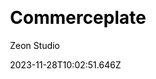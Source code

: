 ---
title: Commerceplate
github: https://github.com/zeon-studio/commerceplate
demo: https://zeon.studio/preview?project=commerceplate
author: Zeon Studio
author_link: https://github.com/zeon-studio
date: 2023-11-28T10:02:51.646Z
description: Shopify Storefront Boilerplate Using Nextjs and Tailwindcss
ssg:
  - Nextjs
css:
  - Tailwind
cms: 
  - Markdown
category:
  - Ecommerce
  - Starter
draft: false
home_weight: 12
weight: 8
publish_date: '2021-10-03T20:49:50Z'
update_date: '2021-11-03T22:54:02Z'
github_star: 6
github_fork: 2
---